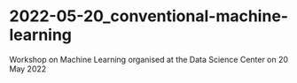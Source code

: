 # 2022-05-20_conventional-machine-learning
Workshop on Machine Learning organised at the Data Science Center on 20 May 2022

